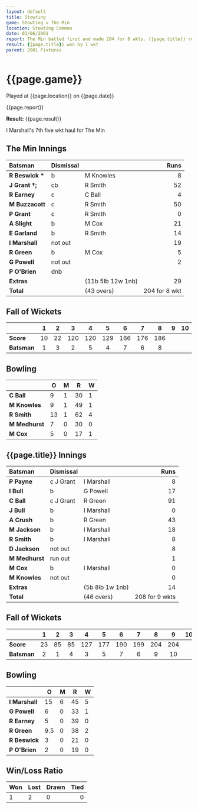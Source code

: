 ```yaml
---
layout: default
title: Stowting
game: Stowting v The Min
location: Stowting Common
date: 03/06/2001
report: The Min batted first and made 204 for 8 wkts. {{page.title}} replied with 208 for 9 wkts
result: {{page.title}} won by 1 wkt
parent: 2001 Fixtures
---
```


# {{page.game}}

Played at {{page.location}} on {{page.date}}

{{page.report}}

**Result:** {{page.result}}

I Marshall's 7th five wkt haul for The Min

## The Min Innings

| Batsman | Dismissal |  | Runs |
|:---|:---|---|---:|
| **R Beswick &#42;** | b | M Knowles | 8 |
| **J Grant &#8224;;** | cb | R Smith | 52 |
| **R Earney** | c | C Ball | 4 |
| **M Buzzacott** | c | R Smith | 50 |
| **P Grant** | c | R Smith | 0 |
| **A Slight** | b | M Cox | 21 |
| **E Garland** | b | R Smith | 14 |
| **I Marshall** | not out |  | 19 |
| **R Green** | b | M Cox | 5 |
| **G Powell** | not out |  | 2 |
| **P O'Brien** | dnb |  |  |
| **Extras** | | (11b 5lb 12w 1nb) | 29 |
| **Total** | | (43 overs) | 204 for 8 wkt |

## Fall of Wickets

| | 1 | 2 | 3 | 4 | 5 | 6 | 7 | 8 | 9 | 10 |
|---|:---:|:---:|:---:|:---:|:---:|:---:|:---:|:---:|:---:|:---:|
| **Score** | 10 | 22 | 120 | 120 | 129 | 166 | 176 | 186 |  |  |
| **Batsman** | 1 | 3 | 2 | 5 | 4 | 7 | 6 | 8 |  |  |

## Bowling

| | O | M | R | W |
|---|---|---|---|---|
| **C Ball** | 9 | 1 | 30 | 1 |
| **M Knowles** | 9 | 1 | 49 | 1 |
| **R Smith** | 13 | 1 | 62 | 4 |
| **M Medhurst** | 7 | 0 | 30 | 0 |
| **M Cox** | 5 | 0 | 17 | 1 |

## {{page.title}} Innings

| Batsman | Dismissal |  | Runs |
|:---|:---|---|---:|
| **P Payne** | c J Grant | I Marshall | 8 |
| **I Bull** | b | G Powell | 17 |
| **C Ball** | c J Grant | R Green | 91 |
| **J Bull** | b | I Marshall | 0 |
| **A Crush** | b | R Green | 43 |
| **M Jackson** | b | I Marshall | 18 |
| **R Smith** | b | I Marshall | 8 |
| **D Jackson** | not out |  | 8 |
| **M Medhurst** | run out |  | 1 |
| **M Cox** | b | I Marshall | 0 |
| **M Knowles** | not out |  | 0 |
| **Extras** | | (5b 8lb 1w 1nb) | 14 |
| **Total** | | (46 overs) | 208 for 9 wkts |

## Fall of Wickets

| | 1 | 2 | 3 | 4 | 5 | 6 | 7 | 8 | 9 | 10 |
|---|:---:|:---:|:---:|:---:|:---:|:---:|:---:|:---:|:---:|:---:|
| **Score** | 23 | 85 | 85 | 127 | 177 | 190 | 199 | 204 | 204 |  |
| **Batsman** | 2 | 1 | 4 | 3 | 5 | 7 | 6 | 9 | 10 |  |

## Bowling

| | O | M | R | W |
|---|---|---|---|---|
| **I Marshall** | 15 | 6 | 45 | 5 |
| **G Powell** | 6 | 0 | 33 | 1 |
| **R Earney** | 5 | 0 | 39 | 0 |
| **R Green** | 9.5 | 0 | 38 | 2 |
| **R Beswick** | 3 | 0 | 21 | 0 |
| **P O'Brien** | 2 | 0 | 19 | 0 |

## Win/Loss Ratio

| Won | Lost | Drawn | Tied |
|:---|:---|:---|---:|
| 1 | 2 | 0 | 0 |